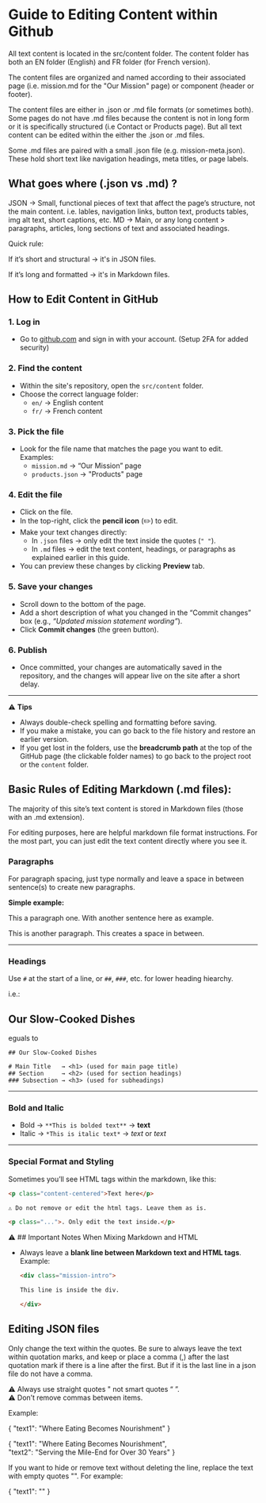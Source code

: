 # Guide to Editing Content within Github

All text content is located in the src/content folder. The content folder has both an EN folder (English) and FR folder (for French version).

The content files are organized and named according to their associated page (i.e. mission.md for the "Our Mission" page) or component (header or footer).

The content files are either in .json or .md file formats (or sometimes both). Some pages do not have .md files because the content is not in long form or it is specifically structured (i.e Contact or Products page). But all text content can be edited within the either the .json or .md files.

Some .md files are paired with a small .json file (e.g. mission-meta.json). These hold short text like navigation headings, meta titles, or page labels.

## What goes where (.json vs .md) ?

JSON -> Small, functional pieces of text that affect the page’s structure, not the main content.
i.e. lables, navigation links, button text, products tables, img alt text, short captions, etc.
MD -> Main, or any long content > paragraphs, articles, long sections of text and associated headings.

Quick rule:

If it’s short and structural → it's in JSON files.

If it’s long and formatted → it's in Markdown files.

## How to Edit Content in GitHub

### 1. Log in

- Go to [github.com](https://github.com) and sign in with your account. (Setup 2FA for added security)

### 2. Find the content

- Within the site's repository, open the `src/content` folder.
- Choose the correct language folder:
  - `en/` → English content
  - `fr/` → French content

### 3. Pick the file

- Look for the file name that matches the page you want to edit.  
  Examples:
  - `mission.md` → “Our Mission” page
  - `products.json` → "Products" page

### 4. Edit the file

- Click on the file.
- In the top-right, click the **pencil icon** (✏️) to edit.
- Make your text changes directly:
  - In `.json` files → only edit the text inside the quotes (`" "`).
  - In `.md` files → edit the text content, headings, or paragraphs as explained earlier in this guide.
- You can preview these changes by clicking **Preview** tab.

### 5. Save your changes

- Scroll down to the bottom of the page.
- Add a short description of what you changed in the “Commit changes” box (e.g., _“Updated mission statement wording”_).
- Click **Commit changes** (the green button).

### 6. Publish

- Once committed, your changes are automatically saved in the repository, and the changes will appear live on the site after a short delay.

---

⚠️ **Tips**

- Always double-check spelling and formatting before saving.
- If you make a mistake, you can go back to the file history and restore an earlier version.
- If you get lost in the folders, use the **breadcrumb path** at the top of the GitHub page (the clickable folder names) to go back to the project root or the `content` folder.

## Basic Rules of Editing Markdown (.md files):

The majority of this site’s text content is stored in Markdown files (those with an .md extension).

For editing purposes, here are helpful markdown file format instructions. For the most part, you can just edit the text content directly where you see it.

### Paragraphs

For paragraph spacing, just type normally and leave a space in between sentence(s) to create new paragraphs.

**Simple example:**

This a paragraph one. With another sentence here as example.

This is another paragraph. This creates a space in between.

---

### Headings

Use `#` at the start of a line, or `##`, `###`, etc. for lower heading hiearchy.

i.e.:

## Our Slow-Cooked Dishes

eguals to

```
## Our Slow-Cooked Dishes

# Main Title   → <h1> (used for main page title)
## Section     → <h2> (used for section headings)
### Subsection → <h3> (used for subheadings)
```

---

### Bold and Italic

- Bold → `**This is bolded text**` → **text**
- Italic → `*This is italic text*` → _text_ or _text_

---

### Special Format and Styling

Sometimes you’ll see HTML tags within the markdown, like this:

```html
<p class="content-centered">Text here</p>

⚠️ Do not remove or edit the html tags. Leave them as is.

<p class="...">. Only edit the text inside.</p>
```

⚠️ ## Important Notes When Mixing Markdown and HTML

- Always leave a **blank line between Markdown text and HTML tags**.  
  Example:

  ```md
  <div class="mission-intro">

  This line is inside the div.

  </div>
  ```

  
## Editing JSON files

Only change the text within the quotes. Be sure to always leave the text within quotation marks, and keep or place a comma (,) after the last quotation mark if there is a line after the first. But if it is the last line in a json file do not have a comma.

⚠️ Always use straight quotes " not smart quotes “ ”. <br/>
⚠️ Don’t remove commas between items.

Example:

{
"text1": "Where Eating Becomes Nourishment"
}

{
"text1": "Where Eating Becomes Nourishment", <br/>
"text2": "Serving the Mile-End for Over 30 Years"
}

If you want to hide or remove text without deleting the line, replace the text with empty quotes "". For example:

{
"text1": ""
}


